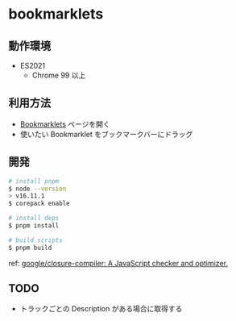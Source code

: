# bookmarklets

## 動作環境

- ES2021
  - Chrome 99 以上

## 利用方法

- [Bookmarklets](https://t-skgm.github.io/bookmarklets/) ページを開く
- 使いたい Bookmarklet をブックマークバーにドラッグ

## 開発

```bash
# install pnpm
$ node --version
> v16.11.1
$ corepack enable

# install deps
$ pnpm install

# build scripts
$ pnpm build
```

ref: [google/closure\-compiler: A JavaScript checker and optimizer\.](https://github.com/google/closure-compiler)

## TODO

- トラックごとの Description がある場合に取得する
